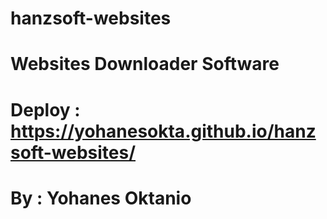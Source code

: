 # hanzsoft-websites
# Websites Downloader Software
# Deploy : https://yohanesokta.github.io/hanzsoft-websites/
# By : Yohanes Oktanio
